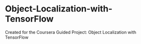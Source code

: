 # Object-Localization-with-TensorFlow
Created for the Coursera Guided Project: Object Localization with TensorFlow
